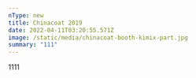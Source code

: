 ```yaml
---
nType: new
title: Chinacoat 2019
date: 2022-04-11T03:20:55.571Z
image: /static/media/chinacoat-booth-kimix-part.jpg
summary: "111"
---
```

1111